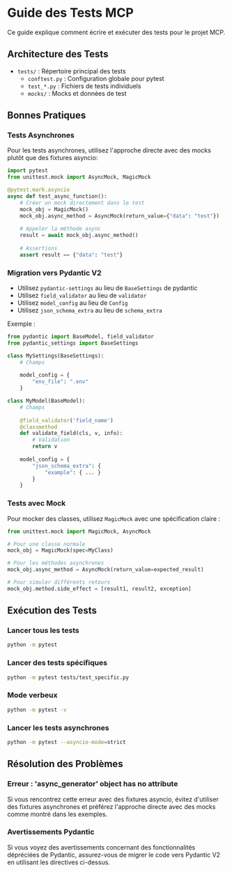 # Guide des Tests MCP

Ce guide explique comment écrire et exécuter des tests pour le projet MCP.

## Architecture des Tests

- `tests/` : Répertoire principal des tests
  - `conftest.py` : Configuration globale pour pytest
  - `test_*.py` : Fichiers de tests individuels
  - `mocks/` : Mocks et données de test

## Bonnes Pratiques

### Tests Asynchrones

Pour les tests asynchrones, utilisez l'approche directe avec des mocks plutôt que des fixtures asyncio:

```python
import pytest
from unittest.mock import AsyncMock, MagicMock

@pytest.mark.asyncio
async def test_async_function():
    # Créer un mock directement dans le test
    mock_obj = MagicMock()
    mock_obj.async_method = AsyncMock(return_value={"data": "test"})
    
    # Appeler la méthode async
    result = await mock_obj.async_method()
    
    # Assertions
    assert result == {"data": "test"}
```

### Migration vers Pydantic V2

- Utilisez `pydantic-settings` au lieu de `BaseSettings` de pydantic
- Utilisez `field_validator` au lieu de `validator`
- Utilisez `model_config` au lieu de `Config`
- Utilisez `json_schema_extra` au lieu de `schema_extra`

Exemple :

```python
from pydantic import BaseModel, field_validator
from pydantic_settings import BaseSettings

class MySettings(BaseSettings):
    # Champs
    
    model_config = {
        "env_file": ".env"
    }

class MyModel(BaseModel):
    # Champs
    
    @field_validator('field_name')
    @classmethod
    def validate_field(cls, v, info):
        # Validation
        return v
    
    model_config = {
        "json_schema_extra": {
            "example": { ... }
        }
    }
```

### Tests avec Mock

Pour mocker des classes, utilisez `MagicMock` avec une spécification claire :

```python
from unittest.mock import MagicMock, AsyncMock

# Pour une classe normale
mock_obj = MagicMock(spec=MyClass)

# Pour les méthodes asynchrones
mock_obj.async_method = AsyncMock(return_value=expected_result)

# Pour simuler différents retours
mock_obj.method.side_effect = [result1, result2, exception]
```

## Exécution des Tests

### Lancer tous les tests

```bash
python -m pytest
```

### Lancer des tests spécifiques

```bash
python -m pytest tests/test_specific.py
```

### Mode verbeux

```bash
python -m pytest -v
```

### Lancer les tests asynchrones

```bash
python -m pytest --asyncio-mode=strict
```

## Résolution des Problèmes

### Erreur : 'async_generator' object has no attribute

Si vous rencontrez cette erreur avec des fixtures asyncio, évitez d'utiliser des fixtures asynchrones et préférez l'approche directe avec des mocks comme montré dans les exemples.

### Avertissements Pydantic

Si vous voyez des avertissements concernant des fonctionnalités dépréciées de Pydantic, assurez-vous de migrer le code vers Pydantic V2 en utilisant les directives ci-dessus. 